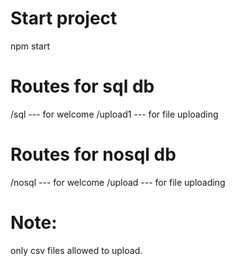 # Start project
npm start

# Routes for sql db
/sql --- for welcome 
/upload1 --- for file uploading

# Routes for nosql db
/nosql --- for welcome
/upload --- for file uploading

# Note:
only csv files allowed to upload.